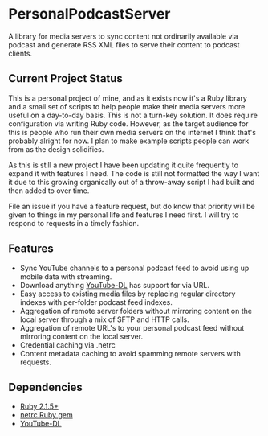 # PersonalPodcastServer

A library for media servers to sync content not ordinarily available via podcast and generate RSS XML files to serve their content to podcast clients.

## Current Project Status
This is a personal project of mine, and as it exists now it's a Ruby library and a small set of scripts to help people make their media servers more useful on a day-to-day basis. This is not a turn-key solution. It does require configuration via writing Ruby code. However, as the target audience for this is people who run their own media servers on the internet I think that's probably alright for now. I plan to make example scripts people can work from as the design solidifies.

As this is still a new project I have been updating it quite frequently to expand it with features **I** need. The code is still not formatted the way I want it due to this growing organically out of a throw-away script I had built and then added to over time.

File an issue if you have a feature request, but do know that priority will be given to things in my personal life and features I need first. I will try to respond to requests in a timely fashion.

## Features
 * Sync YouTube channels to a personal podcast feed to avoid using up mobile data with streaming.
 * Download anything [YouTube-DL](https://github.com/rg3/youtube-dl) has support for via URL.
 * Easy access to existing media files by replacing regular directory indexes with per-folder podcast feed indexes.
 * Aggregation of remote server folders without mirroring content on the local server through a mix of SFTP and HTTP calls.
 * Aggregation of remote URL's to your personal podcast feed without mirroring content on the local server.
 * Credential caching via .netrc
 * Content metadata caching to avoid spamming remote servers with requests.

## Dependencies
 * [Ruby 2.1.5+](https://www.ruby-lang.org/)
 * [netrc Ruby gem](https://rubygems.org/gems/netrc/)
 * [YouTube-DL](https://github.com/rg3/youtube-dl)


